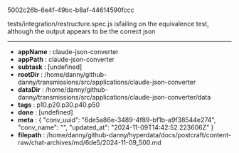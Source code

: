 # [](https://claude.ai/chat/6de5a86e-3489-4f89-bf1b-a9f38544e274)

5002c26b-6e4f-49bc-b8af-44614590fccc

tests/integration/restructure.spec.js isfailing on the equivalence test, although the output appears to be the correct json

---

* **appName** : claude-json-converter
* **appPath** : claude-json-converter
* **subtask** : [undefined]
* **rootDir** : /home/danny/github-danny/transmissions/src/applications/claude-json-converter
* **dataDir** : /home/danny/github-danny/transmissions/src/applications/claude-json-converter/data
* **tags** : p10.p20.p30.p40.p50
* **done** : [undefined]
* **meta** : {
  "conv_uuid": "6de5a86e-3489-4f89-bf1b-a9f38544e274",
  "conv_name": "",
  "updated_at": "2024-11-09T14:42:52.223606Z"
}
* **filepath** : /home/danny/github-danny/hyperdata/docs/postcraft/content-raw/chat-archives/md/6de5/2024-11-09_500.md